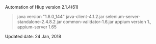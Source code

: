 
Automation of Hiup version 2.1.4(61)
  > java version "1.8.0_144"
  > java-client-4.1.2.jar
  > selenium-server-standalone-2.4.8.2.jar
  > common-validator-1.6.jar
  >appium version 1., appium-server 1.65

Updated date: 24 Jan, 2018
